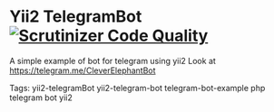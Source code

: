 Yii2 TelegramBot [![Scrutinizer Code Quality](https://scrutinizer-ci.com/g/iamraccoon/BuyElephant/badges/quality-score.png?b=master)](https://scrutinizer-ci.com/g/iamraccoon/BuyElephant/?branch=master)
==========
A simple example of bot for telegram using yii2
Look at https://telegram.me/CleverElephantBot

Tags: yii2-telegramBot yii2-telegram-bot telegram-bot-example php telegram bot yii2